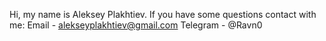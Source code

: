 Hi, my name is Aleksey Plakhtiev.
If you have some questions contact with me:
Email - alekseyplakhtiev@gmail.com
Telegram - @Ravn0